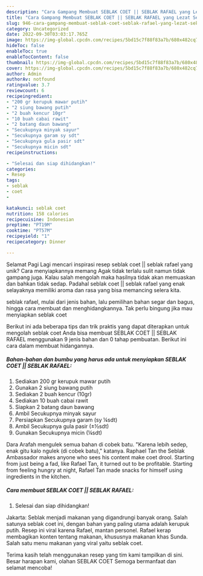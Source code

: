 ```yaml
---
description: "Cara Gampang Membuat SEBLAK COET || SEBLAK RAFAEL yang Lezat Sekali"
title: "Cara Gampang Membuat SEBLAK COET || SEBLAK RAFAEL yang Lezat Sekali"
slug: 946-cara-gampang-membuat-seblak-coet-seblak-rafael-yang-lezat-sekali
category: Uncategorized
date: 2022-09-30T03:03:17.765Z
image: https://img-global.cpcdn.com/recipes/5bd15c7f88f83a7b/680x482cq70/seblak-coet-seblak-rafael-foto-resep-utama.jpg
hideToc: false
enableToc: true
enableTocContent: false
thumbnail: https://img-global.cpcdn.com/recipes/5bd15c7f88f83a7b/680x482cq70/seblak-coet-seblak-rafael-foto-resep-utama.jpg
cover: https://img-global.cpcdn.com/recipes/5bd15c7f88f83a7b/680x482cq70/seblak-coet-seblak-rafael-foto-resep-utama.jpg
author: Admin
authorAv: notfound
ratingvalue: 3.7
reviewcount: 6
recipeingredient:
- "200 gr kerupuk mawar putih"
- "2 siung bawang putih"
- "2 buah kencur 10gr"
- "10 buah cabai rawit"
- "2 batang daun bawang"
- "Secukupnya minyak sayur"
- "Secukupnya garam sy sdt"
- "Secukupnya gula pasir sdt"
- "Secukupnya micin sdt"
recipeinstructions:

- "Selesai dan siap dihidangkan!"
categories:
- Resep
tags:
- seblak
- coet
- 

katakunci: seblak coet  
nutrition: 158 calories
recipecuisine: Indonesian
preptime: "PT19M"
cooktime: "PT57M"
recipeyield: "1"
recipecategory: Dinner

---
```



Selamat Pagi Lagi mencari inspirasi resep seblak coet || seblak rafael yang unik? Cara menyiapkannya memang Agak tidak terlalu sulit namun tidak gampang juga. Kalau salah mengolah maka hasilnya tidak akan memuaskan dan bahkan tidak sedap. Padahal seblak coet || seblak rafael yang enak selayaknya memiliki aroma dan rasa yang bisa memancing selera kita.

 seblak rafael, mulai dari jenis bahan, lalu pemilihan bahan segar dan bagus, hingga cara membuat dan menghidangkannya. Tak perlu bingung jika mau menyiapkan seblak coet 

Berikut ini ada beberapa tips dan trik praktis yang dapat diterapkan untuk mengolah seblak coet  Anda bisa membuat SEBLAK COET || SEBLAK RAFAEL menggunakan 9 jenis bahan dan 0 tahap pembuatan. Berikut ini cara dalam membuat hidangannya.

<!--inarticleads1-->

##### Bahan-bahan dan bumbu yang harus ada untuk menyiapkan SEBLAK COET || SEBLAK RAFAEL:

1. Sediakan 200 gr kerupuk mawar putih
1. Gunakan 2 siung bawang putih
1. Sediakan 2 buah kencur (10gr)
1. Sediakan 10 buah cabai rawit
1. Siapkan 2 batang daun bawang
1. Ambil Secukupnya minyak sayur
1. Persiapkan Secukupnya garam (sy ¼sdt)
1. Ambil Secukupnya gula pasir (±½sdt)
1. Gunakan Secukupnya micin (¼sdt)


Dara Arafah mengulek semua bahan di cobek batu. &#34;Karena lebih sedep, enak gitu kalo ngulek (di cobek batu),&#34; katanya. Raphael Tan the Seblak Ambassador makes anyone who sees his content make coet drool. Starting from just being a fad, like Rafael Tan, it turned out to be profitable. Starting from feeling hungry at night, Rafael Tan made snacks for himself using ingredients in the kitchen. 

<!--inarticleads2-->

##### Cara membuat SEBLAK COET || SEBLAK RAFAEL:


1. Selesai dan siap dihidangkan!

Jakarta: Seblak menjadi makanan yang digandrungi banyak orang. Salah satunya seblak coet ini, dengan bahan yang paling utama adalah kerupuk putih. Resep ini viral karena Rafael, mantan personel. Rafael kerap membagikan konten tentang makanan, khususnya makanan khas Sunda. Salah satu menu makanan yang viral yaitu seblak coet. 

Terima kasih telah menggunakan resep yang tim kami tampilkan di sini. Besar harapan kami, olahan SEBLAK COET  Semoga bermanfaat dan selamat mencoba!
